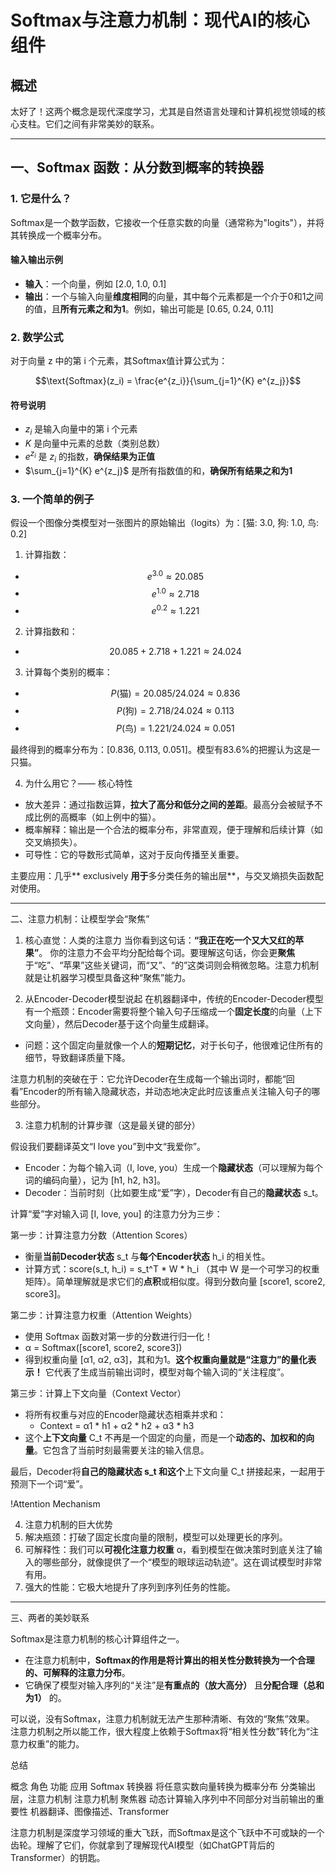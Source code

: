 # Softmax与注意力机制：现代AI的核心组件

## 概述

太好了！这两个概念是现代深度学习，尤其是自然语言处理和计算机视觉领域的核心支柱。它们之间有非常美妙的联系。


---

## 一、Softmax 函数：从分数到概率的转换器

### 1. 它是什么？

Softmax是一个数学函数，它接收一个任意实数的向量（通常称为"logits"），并将其转换成一个概率分布。

#### 输入输出示例
- **输入**：一个向量，例如 [2.0, 1.0, 0.1]
- **输出**：一个与输入向量**维度相同**的向量，其中每个元素都是一个介于0和1之间的值，且**所有元素之和为1**。例如，输出可能是 [0.65, 0.24, 0.11]

### 2. 数学公式

对于向量 z 中的第 i 个元素，其Softmax值计算公式为：

$$\text{Softmax}(z_i) = \frac{e^{z_i}}{\sum_{j=1}^{K} e^{z_j}}$$

#### 符号说明
- $z_i$ 是输入向量中的第 i 个元素
- $K$ 是向量中元素的总数（类别总数）
- $e^{z_i}$ 是 $z_i$ 的指数，**确保结果为正值**
- $\sum_{j=1}^{K} e^{z_j}$ 是所有指数值的和，**确保所有结果之和为1**

### 3. 一个简单的例子

假设一个图像分类模型对一张图片的原始输出（logits）为：[猫: 3.0, 狗: 1.0, 鸟: 0.2]

1. 计算指数：
  - $$e^{3.0} ≈ 20.085$$
  - $$e^{1.0} ≈ 2.718$$
  - $$e^{0.2} ≈ 1.221$$
2. 计算指数和：
  - $$20.085 + 2.718 + 1.221 ≈ 24.024$$
3. 计算每个类别的概率：
  - $$P(\text{猫}) = 20.085 / 24.024 ≈ 0.836$$
  - $$P(\text{狗}) = 2.718 / 24.024 ≈ 0.113$$
  - $$P(\text{鸟}) = 1.221 / 24.024 ≈ 0.051$$
    
最终得到的概率分布为：[0.836, 0.113, 0.051]。模型有83.6%的把握认为这是一只猫。

4. 为什么用它？—— 核心特性
- 放大差异：通过指数运算，**拉大了高分和低分之间的差距**。最高分会被赋予不成比例的高概率（如上例中的猫）。
- 概率解释：输出是一个合法的概率分布，非常直观，便于理解和后续计算（如交叉熵损失）。
- 可导性：它的导数形式简单，这对于反向传播至关重要。
  
主要应用：几乎** exclusively **用于**多分类任务的输出层**，与交叉熵损失函数配对使用。


---

二、注意力机制：让模型学会“聚焦”

1. 核心直觉：人类的注意力
当你看到这句话：**“我正在吃一个又大又红的苹果”**。
你的注意力不会平均分配给每个词。要理解这句话，你会更**聚焦**于“吃”、“苹果”这些关键词，而“又”、“的”这类词则会稍微忽略。注意力机制就是让机器学习模型具备这种“聚焦”能力。

2. 从Encoder-Decoder模型说起
在机器翻译中，传统的Encoder-Decoder模型有一个瓶颈：Encoder需要将整个输入句子压缩成一个**固定长度**的向量（上下文向量），然后Decoder基于这个向量生成翻译。
- 问题：这个固定向量就像一个人的**短期记忆**，对于长句子，他很难记住所有的细节，导致翻译质量下降。
  
注意力机制的突破在于：它允许Decoder在生成每一个输出词时，都能“回看”Encoder的所有输入隐藏状态，并动态地决定此时应该重点关注输入句子的哪些部分。

3. 注意力机制的计算步骤（这是最关键的部分）

假设我们要翻译英文“I love you”到中文“我爱你”。
- Encoder：为每个输入词（I, love, you）生成一个**隐藏状态**（可以理解为每个词的编码向量），记为 [h1, h2, h3]。
- Decoder：当前时刻（比如要生成“爱”字），Decoder有自己的**隐藏状态** s_t。
  
计算“爱”字对输入词 [I, love, you] 的注意力分为三步：

第一步：计算注意力分数（Attention Scores）
- 衡量**当前Decoder状态** s_t 与**每个Encoder状态** h_i 的相关性。
- 计算方式：score(s_t, h_i) = s_t^T * W * h_i （其中 W 是一个可学习的权重矩阵）。简单理解就是求它们的**点积**或相似度。得到分数向量 [score1, score2, score3]。
  
第二步：计算注意力权重（Attention Weights）
- 使用 Softmax 函数对第一步的分数进行归一化！
- α = Softmax([score1, score2, score3])
- 得到权重向量 [α1, α2, α3]，其和为1。**这个权重向量就是“注意力”的量化表示！** 它代表了生成当前输出词时，模型对每个输入词的“关注程度”。
  
第三步：计算上下文向量（Context Vector）
- 将所有权重与对应的Encoder隐藏状态相乘并求和：
  - Context = α1 * h1 + α2 * h2 + α3 * h3
- 这个**上下文向量** C_t 不再是一个固定的向量，而是一个**动态的、加权和的向量**。它包含了当前时刻最需要关注的输入信息。
  
最后，Decoder将**自己的隐藏状态 s_t 和这个**上下文向量 C_t 拼接起来，一起用于预测下一个词“爱”。

!Attention Mechanism

4. 注意力机制的巨大优势
1. 解决瓶颈：打破了固定长度向量的限制，模型可以处理更长的序列。
2. 可解释性：我们可以**可视化注意力权重** α，看到模型在做决策时到底关注了输入的哪些部分，就像提供了一个“模型的眼球运动轨迹”。这在调试模型时非常有用。
3. 强大的性能：它极大地提升了序列到序列任务的性能。
  

---

三、两者的美妙联系

Softmax是注意力机制的核心计算组件之一。
- 在注意力机制中，**Softmax的作用是将计算出的相关性分数转换为一个合理的、可解释的注意力分布**。
- 它确保了模型对输入序列的“关注”是**有重点的（放大高分）** 且**分配合理（总和为1）** 的。
  
可以说，没有Softmax，注意力机制就无法产生那种清晰、有效的“聚焦”效果。 注意力机制之所以能工作，很大程度上依赖于Softmax将“相关性分数”转化为“注意力权重”的能力。

总结

概念
角色
功能
应用
Softmax
转换器
将任意实数向量转换为概率分布
分类输出层，注意力机制
注意力机制
聚焦器
动态计算输入序列中不同部分对当前输出的重要性
机器翻译、图像描述、Transformer

注意力机制是深度学习领域的重大飞跃，而Softmax是这个飞跃中不可或缺的一个齿轮。理解了它们，你就拿到了理解现代AI模型（如ChatGPT背后的Transformer）的钥匙。